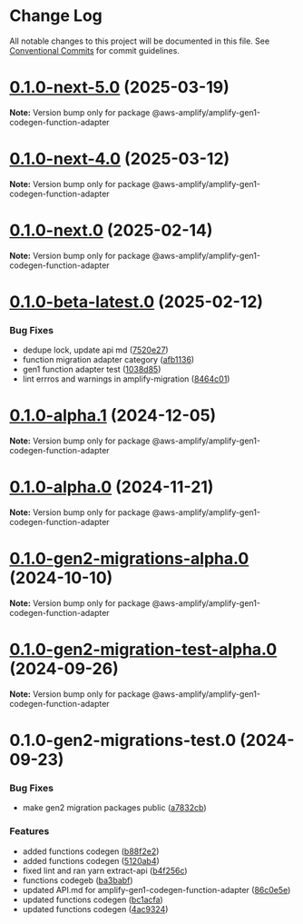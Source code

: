 # Change Log

All notable changes to this project will be documented in this file.
See [Conventional Commits](https://conventionalcommits.org) for commit guidelines.

# [0.1.0-next-5.0](https://github.com/aws-amplify/amplify-cli/compare/@aws-amplify/amplify-gen1-codegen-function-adapter@0.1.0-next-4.0...@aws-amplify/amplify-gen1-codegen-function-adapter@0.1.0-next-5.0) (2025-03-19)

**Note:** Version bump only for package @aws-amplify/amplify-gen1-codegen-function-adapter





# [0.1.0-next-4.0](https://github.com/aws-amplify/amplify-cli/compare/@aws-amplify/amplify-gen1-codegen-function-adapter@0.1.0-next.0...@aws-amplify/amplify-gen1-codegen-function-adapter@0.1.0-next-4.0) (2025-03-12)

**Note:** Version bump only for package @aws-amplify/amplify-gen1-codegen-function-adapter





# [0.1.0-next.0](https://github.com/aws-amplify/amplify-cli/compare/@aws-amplify/amplify-gen1-codegen-function-adapter@0.1.0-beta-latest.0...@aws-amplify/amplify-gen1-codegen-function-adapter@0.1.0-next.0) (2025-02-14)

**Note:** Version bump only for package @aws-amplify/amplify-gen1-codegen-function-adapter





# [0.1.0-beta-latest.0](https://github.com/aws-amplify/amplify-cli/compare/@aws-amplify/amplify-gen1-codegen-function-adapter@0.1.0-alpha.1...@aws-amplify/amplify-gen1-codegen-function-adapter@0.1.0-beta-latest.0) (2025-02-12)


### Bug Fixes

* dedupe lock, update api md ([7520e27](https://github.com/aws-amplify/amplify-cli/commit/7520e2760cc2fa0934f3c095f37aedc01b689161))
* function migration adapter category ([afb1136](https://github.com/aws-amplify/amplify-cli/commit/afb1136d5c1eb82e0aa7baf6c12784b06a72de17))
* gen1 function adapter test ([1038d85](https://github.com/aws-amplify/amplify-cli/commit/1038d8553ad3c670261070460dd4e740cb392b6e))
* lint errros and warnings in amplify-migration ([8464c01](https://github.com/aws-amplify/amplify-cli/commit/8464c019b70cadbb786b281b9f0b02ca057c402e))





# [0.1.0-alpha.1](https://github.com/aws-amplify/amplify-cli/compare/@aws-amplify/amplify-gen1-codegen-function-adapter@0.1.0-alpha.0...@aws-amplify/amplify-gen1-codegen-function-adapter@0.1.0-alpha.1) (2024-12-05)

**Note:** Version bump only for package @aws-amplify/amplify-gen1-codegen-function-adapter





# [0.1.0-alpha.0](https://github.com/aws-amplify/amplify-cli/compare/@aws-amplify/amplify-gen1-codegen-function-adapter@0.1.0-gen2-migrations-alpha.0...@aws-amplify/amplify-gen1-codegen-function-adapter@0.1.0-alpha.0) (2024-11-21)

**Note:** Version bump only for package @aws-amplify/amplify-gen1-codegen-function-adapter





# [0.1.0-gen2-migrations-alpha.0](https://github.com/aws-amplify/amplify-cli/compare/@aws-amplify/amplify-gen1-codegen-function-adapter@0.1.0-gen2-migration-test-alpha.0...@aws-amplify/amplify-gen1-codegen-function-adapter@0.1.0-gen2-migrations-alpha.0) (2024-10-10)

**Note:** Version bump only for package @aws-amplify/amplify-gen1-codegen-function-adapter





# [0.1.0-gen2-migration-test-alpha.0](https://github.com/aws-amplify/amplify-cli/compare/@aws-amplify/amplify-gen1-codegen-function-adapter@0.1.0-gen2-migrations-test.0...@aws-amplify/amplify-gen1-codegen-function-adapter@0.1.0-gen2-migration-test-alpha.0) (2024-09-26)

**Note:** Version bump only for package @aws-amplify/amplify-gen1-codegen-function-adapter





# 0.1.0-gen2-migrations-test.0 (2024-09-23)


### Bug Fixes

* make gen2 migration packages public ([a7832cb](https://github.com/aws-amplify/amplify-cli/commit/a7832cb622cabf3eec3f770393477256117ea47d))


### Features

* added functions codegen ([b88f2e2](https://github.com/aws-amplify/amplify-cli/commit/b88f2e2733940af6910af132b82af28912b26dcc))
* added functions codegen ([5120ab4](https://github.com/aws-amplify/amplify-cli/commit/5120ab4d5bcb30793f9ab4b42aec5a40a1ba2974))
* fixed lint and ran yarn extract-api ([b4f256c](https://github.com/aws-amplify/amplify-cli/commit/b4f256c3b433a38974f7a8612505d1c7c21befeb))
* functions codegeb ([ba3babf](https://github.com/aws-amplify/amplify-cli/commit/ba3babfb1403e8f740e1cfbf795707cdd085612f))
* updated API.md for amplify-gen1-codegen-function-adapter ([86c0e5e](https://github.com/aws-amplify/amplify-cli/commit/86c0e5efd6e61564089d546a86ed0b0fe7d653d1))
* updated functions codegen ([bc1acfa](https://github.com/aws-amplify/amplify-cli/commit/bc1acfa9ee8d78e31c3dcb0ec25d0672b0dab1c4))
* updated functions codegen ([4ac9324](https://github.com/aws-amplify/amplify-cli/commit/4ac932478633274e87524aea9eb9f48d3640d36c))
